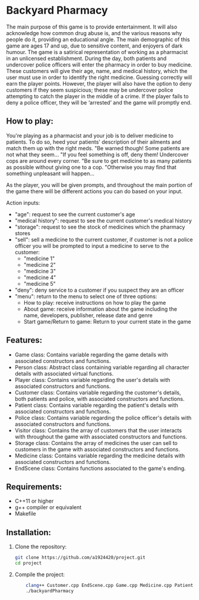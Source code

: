 # Backyard Pharmacy

The main purpose of this game is to provide entertainment. It will also acknowledge how common drug abuse is, and the various reasons why people do it, providing an educational angle. The main demographic of this game are ages 17 and up, due to sensitive content, and enjoyers of dark humour.
The game is a satirical representation of working as a pharmacist in an unlicensed establishment. During the day, both patients and undercover police officers will enter the pharmacy in order to buy medicine. These customers will give their age, name, and medical history, which the user must use in order to identify the right medicine. Guessing correctly will earn the player points. However, the player will also have the option to deny customers if they seem suspicious; these may be undercover police attempting to catch the player in the middle of a crime. If the player fails to deny a police officer, they will be ‘arrested’ and the game will promptly end.

## How to play:

You're playing as a pharmacist and your job is to deliver medicine to patients. 
To do so, heed your patients' description of their ailments and match them up with the right meds. 
"Be warned though! Some patients are not what they seem... 
"If you feel something is off, deny them! Undercover cops are around every corner. 
"Be sure to get medicine to as many patients as possible without giving one to a cop. 
"Otherwise you may find that something unpleasant will happen...

As the player, you will be given prompts, and throughout the main portion of the game there will be different actions you can do based on your input.

Action inputs:
- "age": request to see the current customer's age
- "medical history": request to see the current customer's medical history
- "storage": request to see the stock of medicines which the pharmacy stores
- "sell": sell a medicine to the current customer, if customer is not a police officer you will be prompted to input a medicine to serve   to the customer:
    - "medicine 1"
    - "medicine 2"
    - "medicine 3"
    - "medicine 4"
    - "medicine 5"
- "deny": deny service to a customer if you suspect they are an officer
- "menu": return to the menu to select one of three options:
    - How to play: receive instructions on how to play the game
    - About game: receive information about the game including the name, developers, publisher, release date and genre
    - Start game/Return to game: Return to your current state in the game

## Features:

- Game class: Contains variable regarding the game details with associated constructors and functions.
- Person class: Abstract class containing variable regarding all character details with associated virtual functions.
- Player class: Contains variable regarding the user's details with associated constructors and functions.
- Customer class: Contains variable regarding the customer's details, both patients and police, with associated constructors and functions.
- Patient class: Contains variable regarding the patient's details with associated constructors and functions.
- Police class: Contains variable regarding the police officer's details with associated constructors and functions.
- Visitor class: Contains the array of customers that the user interacts with throughout the game with associated constructors and functions.
- Storage class: Contains the array of medicines the user can sell to customers in the game with associated constructors and functions.
- Medicine class: Contains variable regarding the medicine details with associated constructors and functions.
- EndScene class: Contains functions associated to the game's ending.

## Requirements:

- C++11 or higher
- g++ compiler or equivalent
- Makefile

## Installation:

1. Clone the repository:
    ```bash
    git clone https://github.com/a1924420/project.git
    cd project
    ```
2. Compile the project:
    ```bash
    	clang++ Customer.cpp EndScene.cpp Game.cpp Medicine.cpp Patient.cpp Person.cpp Player.cpp Police.cpp Storage.cpp Visitor.cpp main.cpp -o backyardPharmacy
        ./backyardPharmacy
    ```

